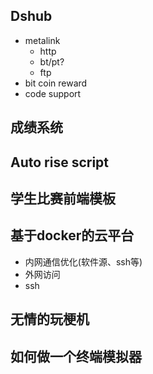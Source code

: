 ## Dshub

- metalink
    * http
    * bt/pt?
    * ftp
- bit coin reward
- code support


## 成绩系统

## Auto rise script


## 学生比赛前端模板

## 基于docker的云平台

- 内网通信优化(软件源、ssh等)
- 外网访问
- ssh


## 无情的玩梗机

## 如何做一个终端模拟器
